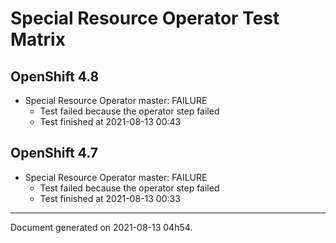 
Special Resource Operator Test Matrix
=====================================

OpenShift 4.8
-------------


* Special Resource Operator master: FAILURE
  - Test failed because the operator step failed
  - Test finished at 2021-08-13 00:43

OpenShift 4.7
-------------


* Special Resource Operator master: FAILURE
  - Test failed because the operator step failed
  - Test finished at 2021-08-13 00:33


---
Document generated on 2021-08-13 04h54.
